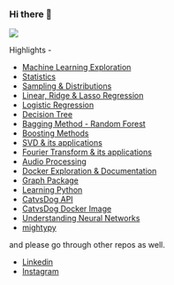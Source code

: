 ### Hi there 👋

![](https://komarev.com/ghpvc/?username=nishantbaheti)

Highlights -
- [Machine Learning Exploration](https://machinelearningexploration.readthedocs.io)
- [Statistics](https://machinelearningexploration.readthedocs.io/en/latest/PracticalStatistics/Statistics.html)
- [Sampling & Distributions](https://machinelearningexploration.readthedocs.io/en/latest/PracticalStatistics/Distributions.html)
- [Linear, Ridge & Lasso Regression](https://machinelearningexploration.readthedocs.io/en/latest/LinearRegression/Explore.html)
- [Logistic Regression](https://machinelearningexploration.readthedocs.io/en/latest/LogisticRegression/Explore.html)
- [Decision Tree](https://machinelearningexploration.readthedocs.io/en/latest/TreeBasedModels/ExploreDecisionTree.html)
- [Bagging Method - Random Forest](https://machinelearningexploration.readthedocs.io/en/latest/EnsembleMethods/ExploreRandomForest.html)
- [Boosting Methods](https://machinelearningexploration.readthedocs.io/en/latest/EnsembleMethods/ExploreBoosting.html)
- [SVD & its applications](https://machinelearningexploration.readthedocs.io/en/latest/MathExploration/SingularValueDecomposition.html)
- [Fourier Transform & its applications](https://machinelearningexploration.readthedocs.io/en/latest/MathExploration/Fourier.html)
- [Audio Processing](https://machinelearningexploration.readthedocs.io/en/latest/MathExploration/AudioProcessing.html)
- [Docker Exploration & Documentation](https://nishantbaheti.github.io/Docker-Exploration/)
- [Graph Package](https://graphpkg.readthedocs.io/)
- [Learning Python](https://learningpython.readthedocs.io/)
- [CatvsDog API](https://github.com/NishantBaheti/CatVsDogModelApi)
- [CatvsDog Docker Image](https://hub.docker.com/r/nishantbaheti/catvsdog-ml-model-api)
- [Understanding Neural Networks](https://nishantbaheti.github.io/UnderstandingNN/index.html)
- [mightypy](https://mightypy.readthedocs.io/)

and please go through other repos as well.

- [Linkedin](https://www.linkedin.com/in/nishantbaheti/)
- [Instagram](https://www.instagram.com/_cranky_panda_/)

<!--
**NishantBaheti/nishantbaheti** is a ✨ _special_ ✨ repository because its `README.md` (this file) appears on your GitHub profile.

Here are some ideas to get you started:

- 🔭 I’m currently working on ...
- 🌱 I’m currently learning ...
- 👯 I’m looking to collaborate on ...
- 🤔 I’m looking for help with ...
- 💬 Ask me about ...
- 📫 How to reach me: ...
- 😄 Pronouns: ...
- ⚡ Fun fact: ...
-->
